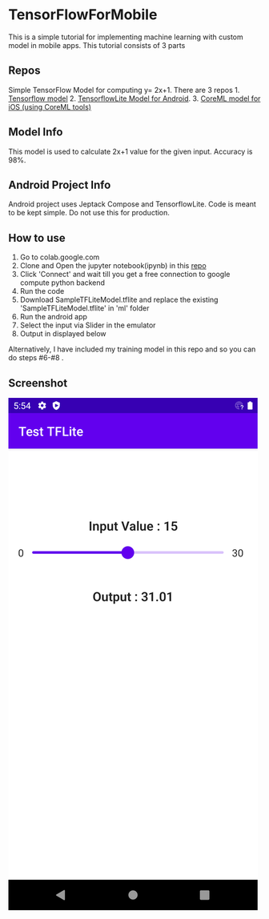 # TensorFlowForMobile

This is a simple tutorial for implementing machine learning with custom model in mobile apps. This tutorial consists of 3 parts


## Repos
  Simple TensorFlow Model for computing y= 2x+1. There are 3 repos
	1. [Tensorflow model](https://github.com/Mahabali/TensorFlowForMobile)
	2. [TensorflowLite Model for Android](https://github.com/Mahabali/TFLiteAndroidSample). 
	3. [CoreML model for iOS (using CoreML tools)](https://github.com/Mahabali/CoreMLSampleiOS)

## Model Info

This model is used to calculate 2x+1 value for the given input. Accuracy is 98%.


## Android Project Info
Android project uses Jeptack Compose and TensorflowLite. Code is meant to be kept simple. Do not use this for production.

## How to use

1. Go to colab.google.com
2. Clone and Open the jupyter notebook(ipynb) in this [repo](https://github.com/Mahabali/TensorFlowForMobile)
3. Click 'Connect' and wait till you get a free connection to google compute python backend
4. Run the code
5. Download SampleTFLiteModel.tflite and replace the existing 'SampleTFLiteModel.tflite' in 'ml' folder
6. Run the android app
7. Select the input via Slider in the emulator
8. Output in displayed below

Alternatively, I have included my training model in this repo and so you can do steps #6-#8 .

## Screenshot
![Screenshot](https://github.com/Mahabali/TFLiteAndroidSample/blob/main/Screenshot.png)
